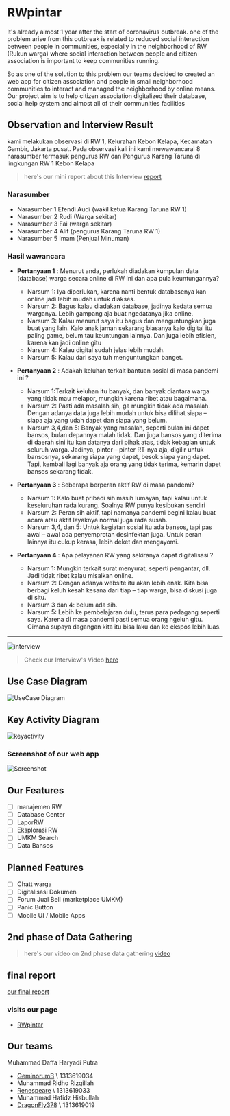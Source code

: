 # RWpintar #

It's already almost 1 year after the start of coronavirus outbreak.
one of the problem arise from this outbreak is related to reduced social interaction between people in communities, especially in the
neighborhood of RW (Rukun warga) where social interaction between people and citizen association is important to keep communities running.

So as one of the solution to this problem our teams decided to created an web app for citizen association and people in small neighborhood communities to
interact and managed the neighborhood by online means. 
Our project aim is to help citizen association digitalized their database, social help system and almost all of their communities facilities


## Observation and Interview Result ##
kami melakukan observasi di RW 1, Kelurahan Kebon Kelapa, Kecamatan Gambir, Jakarta pusat. Pada observasi kali ini kami mewawancarai 8 narasumber termasuk
pengurus RW dan Pengurus Karang Taruna di lingkungan RW 1 Kebon Kelapa

> here's our mini report about this Interview
> [report](https://github.com/HCIteamB/RWpintar/blob/main/firstphase.md)

### Narasumber ###
- Narasumber 1 Efendi Audi (wakil ketua Karang Taruna RW 1)
- Narasumber 2 Rudi (Warga sekitar)
- Narasumber 3 Fai  (warga sekitar)
- Narasumber 4 Alif (pengurus Karang Taruna RW 1)
- Narasumber 5 Imam (Penjual Minuman)

### Hasil wawancara ###
- **Pertanyaan 1** : Menurut anda, perlukah diadakan kumpulan data (database) warga secara online di RW ini dan apa pula keuntungannya?
  - Narsum 1: Iya diperlukan, karena nanti bentuk databasenya kan online jadi lebih mudah untuk diakses.   
  - Narsum 2: Bagus kalau diadakan database, jadinya kedata semua warganya. Lebih gampang aja buat ngedatanya jika online.
  - Narsum 3: Kalau menurut saya itu bagus dan menguntungkan juga buat yang lain. Kalo anak jaman sekarang biasanya kalo digital itu paling game, belum tau keuntungan lainnya. Dan juga lebih efisien, karena kan jadi online gitu
  - Narsum 4: Kalau digital sudah jelas lebih mudah.
  - Narsum 5: Kalau dari saya tuh menguntungkan banget.

- **Pertanyaan 2** : Adakah keluhan terkait bantuan sosial di masa pandemi ini ?
  - Narsum 1:Terkait keluhan itu banyak, dan banyak diantara warga yang tidak mau melapor, mungkin karena ribet atau bagaimana.
  - Narsum 2: Pasti ada masalah sih, ga mungkin tidak ada masalah. Dengan adanya data juga lebih mudah untuk bisa dilihat siapa – siapa aja yang udah dapet dan siapa yang belum.
  - Narsum 3,4,dan 5: Banyak yang masalah, seperti bulan ini dapet bansos, bulan depannya malah tidak. Dan juga bansos yang diterima di daerah sini itu kan datanya dari pihak atas, tidak kebagian untuk seluruh warga. Jadinya, pinter – pinter RT-nya aja, digilir untuk bansosnya, sekarang siapa yang dapet, besok siapa yang dapet. Tapi, kembali lagi banyak aja orang yang tidak terima, kemarin dapet bansos sekarang tidak.

- **Pertanyaan 3** : Seberapa berperan aktif  RW di masa pandemi?
  - Narsum 1: Kalo buat pribadi sih masih lumayan, tapi kalau untuk keseluruhan rada kurang. Soalnya RW punya kesibukan sendiri
  - Narsum 2: Peran sih aktif, tapi namanya pandemi begini kalau buat acara atau aktif layaknya normal juga rada susah.
  - Narsum 3,4, dan 5: Untuk kegiatan sosial itu ada bansos, tapi pas awal – awal ada penyemprotan desinfektan juga. Untuk peran lainnya itu cukup kerasa, lebih deket dan mengayomi.

- **Pertanyaan 4** : Apa pelayanan RW yang sekiranya dapat digitalisasi ?
  - Narsum 1: Mungkin terkait surat menyurat, seperti pengantar, dll. Jadi tidak ribet kalau misalkan online.
  - Narsum 2: Dengan adanya website itu akan lebih enak. Kita bisa berbagi keluh kesah kesana dari tiap – tiap warga, bisa diskusi juga di situ.
  - Narsum 3 dan 4: belum ada sih.
  - Narsum 5: Lebih ke pembelajaran dulu, terus para pedagang seperti saya. Karena di masa pandemi pasti semua orang ngeluh gitu. Gimana supaya dagangan kita itu bisa laku dan ke ekspos lebih luas.

--------------

![interview](./Assets/interview.png)


> Check our Interview's Video [here](https://drive.google.com/drive/folders/18MugDFfeybF6qRyJQPVzrbrhlQfc4QRe?usp=sharing)


## Use Case Diagram ##
![UseCase Diagram](./Assets/RWpintar.png)

## Key Activity Diagram ##
![keyactivity](./Assets/activity-diagram.png)

### Screenshot of our web app ###
![Screenshot](./Assets/landing.png)

## Our Features ##
- [ ] manajemen RW
- [ ] Database Center
- [ ] LaporRW
- [ ] Eksplorasi RW
- [ ] UMKM Search
- [ ] Data Bansos

## Planned Features ##
- [ ] Chatt warga
- [ ] Digitalisasi Dokumen
- [ ] Forum Jual Beli (marketplace UMKM)
- [ ] Panic Button
- [ ] Mobile UI / Mobile Apps

## 2nd phase of Data Gathering ##
> here's our video on 2nd phase data gathering [video](https://drive.google.com/drive/folders/18MugDFfeybF6qRyJQPVzrbrhlQfc4QRe)

## final report ##
[our final report](https://github.com/HCIteamB/RWpintar/blob/main/final-report.pdf)


### visits our page ###
- [RWpintar](https://hciteamb.github.io/)

## Our teams ##
 Muhammad Daffa Haryadi Putra
- [GeminorumB](https://github.com/GeminorumB) \\ 1313619034
- Muhammad Ridho Rizqillah 
- [Renespeare](https://github.com/Renespeare) \\ 1313619033
- Muhammad Hafidz Hisbullah
- [DragonFly378](https://github.com/DragonFly378) \\ 1313619019

